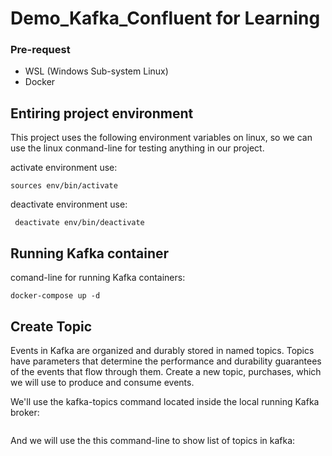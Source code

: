# Demo_Kafka_Confluent for Learning 


### Pre-request
- WSL (Windows Sub-system Linux)
- Docker 

## Entiring project environment
This project uses the following environment variables on linux, so we can use the linux conmand-line for testing anything in our project. 

activate environment use: 

``` sources env/bin/activate ```

deactivate environment use:

``` deactivate env/bin/deactivate```


## Running Kafka container 

comand-line for running Kafka containers:


``` docker-compose up -d ```

## Create Topic
Events in Kafka are organized and durably stored in named topics. Topics have parameters that determine the performance and durability guarantees of the events that flow through them.
Create a new topic, purchases, which we will use to produce and consume events.

We'll use the kafka-topics command located inside the local running Kafka broker:


``` docker compose exec broker kafka-topics --create --topic purchases --bootstrap-server localhost:9092 --replication-factor 1 --partitions 1  

```

And we will use the this command-line to show list of topics in kafka:

```docker exec <kafka-container-name> kafka-topics --list --bootstrap-server localhost:9092

```



